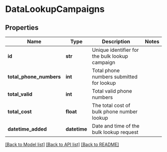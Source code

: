 # DataLookupCampaigns


## Properties
Name | Type | Description | Notes
------------ | ------------- | ------------- | -------------
**id** | **str** | Unique identifier for the bulk lookup campaign | 
**total_phone_numbers** | **int** | Total phone numbers submitted for lookup | 
**total_valid** | **int** | Total valid phone numbers | 
**total_cost** | **float** | The total cost of bulk phone number lookup | 
**datetime_added** | **datetime** | Date and time of the bulk lookup request | 

[[Back to Model list]](../../README.md#models) [[Back to API list]](../../README.md#available-methods) [[Back to README]](../../README.md)


